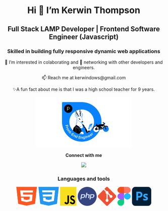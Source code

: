 <h1 align="center">Hi 👋 I’m Kerwin Thompson</h1>
  
<h2 align="center">Full Stack LAMP Developer | Frontend Software Engineer (Javascript)</h2>
<h3 align="center">Skilled in building fully responsive dynamic web applications</h3>

<p align="center"> 👀 I’m interested in colaborating and 💞️ networking with other developers and engineers.</p>
<p align="center">📫 Reach me at kerwindows@gmail.com</p>
<p align="center"> ✨A fun fact about me is that I was a high school teacher for 9 years.</p>

<p align="center"><img src="https://github.com/Kerwindows/Kerwindows/blob/main/files/Front-end_Engineer_1657112634.png?raw=true" height=160> </p>

<p align="center"><b>Connect with me</b> </p>

<p align="center"><img src="https://img.shields.io/badge/LinkedIn-Kerwindows-blue"></p>

<h3 align="center">Languages and tools</h3>
<p align="center">
  <img src="https://github.com/Kerwindows/Kerwindows/blob/main/files/html.svg" height=60> 
  <img src="https://github.com/Kerwindows/Kerwindows/blob/main/files/css.svg" height=60>    
  <img src="https://github.com/Kerwindows/Kerwindows/blob/main/files/js.svg" height=60> 
  <img src="https://github.com/Kerwindows/Kerwindows/blob/main/files/php.svg" height=60> 
  <img src="https://github.com/Kerwindows/Kerwindows/blob/main/files/git.svg" height=60> 
  <img src="https://github.com/Kerwindows/Kerwindows/blob/main/files/figma.svg" height=60> 
  <img src="https://github.com/Kerwindows/Kerwindows/blob/main/files/photoshop.svg" height=60> 
</p>

<!---
Kerwindows/Kerwindows is a ✨ special ✨ repository because its `README.md` (this file) appears on your GitHub profile.
You can click the Preview link to take a look at your changes.
--->
